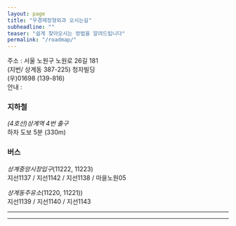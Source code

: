 ```yaml
---
layout: page
title: "우경제정형외과 오시는길"
subheadline: ""
teaser: "쉽게 찾아오시는 방법을 알려드립니다"
permalink: "/roadmap/"
---
```



주소 : 서울 노원구 노원로 26길 181   
(지번/ 상계동 387-225) 청자빌딩   
      (우)01698 (139-816)   
안내 : 


### 지하철   
*(4호선)상계역 4번 출구*    
하차 도보 5분 (330m)

### 버스   
*상계중앙시장입구*(11222, 11223)   
 지선1137 / 지선1142 / 지선1138 / 마을노원05    

*상계동주유소*(11220, 11221))   
 지선1139 / 지선1140 / 지선1143  
 
---
<!-- * Daum 지도 - 지도퍼가기 -->
<!-- 1. 지도 노드 -->
<div id="daumRoughmapContainer1502587565319" class="root_daum_roughmap root_daum_roughmap_landing"></div>

<!--
	2. 설치 스크립트
	* 지도 퍼가기 서비스를 2개 이상 넣을 경우, 설치 스크립트는 하나만 삽입합니다.
-->
<script charset="UTF-8" class="daum_roughmap_loader_script" src="https://spi.maps.daum.net/imap/map_js_init/roughmapLoader.js"></script>

<!-- 3. 실행 스크립트 -->
<script charset="UTF-8">
	new daum.roughmap.Lander({
		"timestamp" : "1502587565319",
		"key" : "j4uf",
		"mapWidth" : "600",
		"mapHeight" : "500"
	}).render();
</script>
---
    




